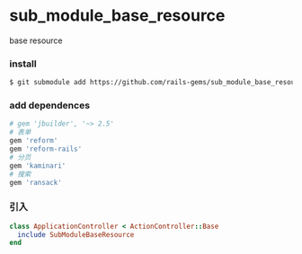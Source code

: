 # sub_module_base_resource

base resource

### install

```bash
$ git submodule add https://github.com/rails-gems/sub_module_base_resource lib/submodules/sub_module_base_resource
```

### add dependences

```ruby
# gem 'jbuilder', '~> 2.5'
# 表单
gem 'reform'
gem 'reform-rails'
# 分页
gem 'kaminari'
# 搜索
gem 'ransack'
```

### 引入

```ruby
class ApplicationController < ActionController::Base
  include SubModuleBaseResource
end
```
